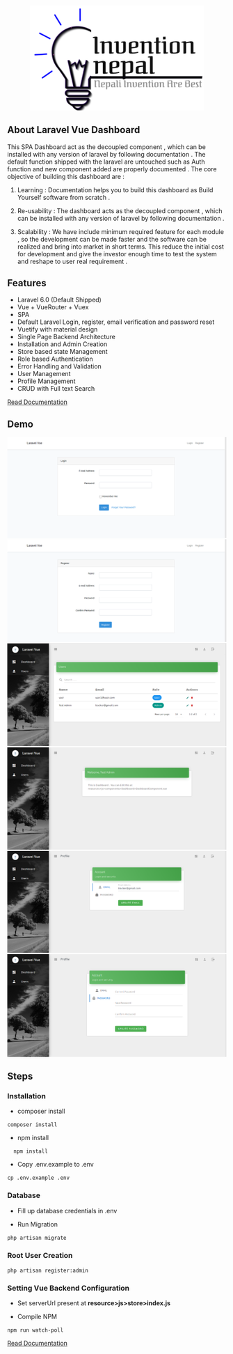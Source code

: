 <p align="center"><img height="50%" src="/public/images/logo.png" width="400"></p>


## About Laravel Vue Dashboard

This SPA Dashboard act as the decoupled component , which can be installed with any version of laravel by following documentation . The default function shipped with the laravel are untouched 
 such as  Auth function and new component added are properly documented . The core objective of building this dashboard are :
 
 1. Learning : Documentation helps you to build this dashboard as Build Yourself software from scratch .
 
 2. Re-usability : The dashboard acts as the decoupled component , which can be installed with any version of laravel by following documentation .
 3. Scalability :
 We have include minimum required feature for each module , so the development can be made faster and the software can be realized and 
  bring into market in short terms. This reduce the initial cost for development and give the investor enough time to test the system and reshape 
  to user real requirement .
 
## Features

- Laravel 6.0 (Default Shipped)
- Vue + VueRouter + Vuex 
- SPA 
- Default Laravel Login, register, email verification and password reset
- Vuetify with material design
- Single Page Backend Architecture
- Installation and Admin Creation 
- Store based state Management
- Role based Authentication
- Error Handling and Validation
- User Management
- Profile Management
- CRUD with Full text Search

[Read Documentation](https://www.suntos.com.np/laravel-vue-vuetify-dashboard-template/)


## Demo

<img  src="/public/images/demo/login.png" >
<img src="/public/images/demo/register.png" >
<img  src="/public/images/demo/users.png" >
<img  src="/public/images/demo/dashboard.png" >
<img  src="/public/images/demo/account_email.png" >
<img  src="/public/images/demo/account-password.png" >

## Steps

### Installation
- composer install

```
composer install
```
- npm install
  
```
  npm install
```
- Copy .env.example to .env
```
cp .env.example .env
```

### Database

- Fill up  database credentials in .env

- Run Migration
```
php artisan migrate
```

### Root User Creation

```
php artisan register:admin
```

### Setting Vue Backend Configuration

- Set serverUrl present at **resource>js>store>index.js**

- Compile NPM

```
npm run watch-poll
```

[Read Documentation](https://www.suntos.com.np/laravel-vue-vuetify-dashboard-template/)
